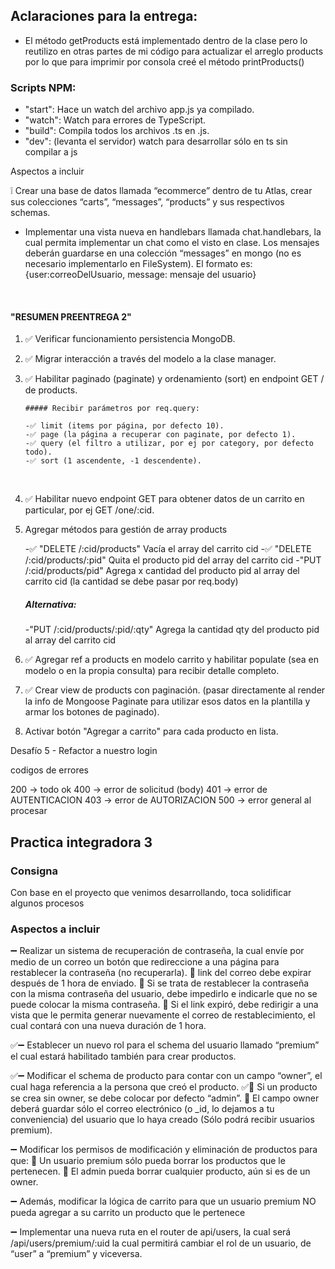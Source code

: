 ## Aclaraciones para la entrega:

- El método getProducts está implementado dentro de la clase pero lo reutilizo en otras partes de mi código para actualizar el arreglo products por lo que para imprimir por consola creé el método printProducts()

### Scripts NPM:

- "start": Hace un watch del archivo app.js ya compilado.
- "watch": Watch para errores de TypeScript.
- "build": Compila todos los archivos .ts en .js.
- "dev": (levanta el servidor) watch para desarrollar sólo en ts sin compilar a js

Aspectos a incluir

❕ Crear una base de datos llamada “ecommerce” dentro de tu Atlas, crear sus colecciones “carts”, “messages”, “products” y sus respectivos schemas.

- Implementar una vista nueva en handlebars llamada chat.handlebars, la cual permita implementar un chat como el visto en clase. Los mensajes deberán guardarse en una colección “messages” en mongo (no es necesario implementarlo en FileSystem). El formato es: {user:correoDelUsuario, message: mensaje del usuario}

<br>

#### "RESUMEN PREENTREGA 2"

1.  ✅ Verificar funcionamiento persistencia MongoDB.
    <br>
2.  ✅ Migrar interacción a través del modelo a la clase manager.
    <br>
3.  ✅ Habilitar paginado (paginate) y ordenamiento (sort) en endpoint GET / de products.

        ##### Recibir parámetros por req.query:

        -✅ limit (items por página, por defecto 10).
        -✅ page (la página a recuperar con paginate, por defecto 1).
        -✅ query (el filtro a utilizar, por ej por category, por defecto todo).
        -✅ sort (1 ascendente, -1 descendente).

    <br>

4.  ✅ Habilitar nuevo endpoint GET para obtener datos de un carrito en particular, por ej GET /one/:cid.
    <br>
5.  Agregar métodos para gestión de array products

    -✅ "DELETE /:cid/products" Vacía el array del carrito cid
    -✅ "DELETE /:cid/products/:pid" Quita el producto pid del array del carrito cid
    -"PUT /:cid/products/pid" Agrega x cantidad del producto pid al array del carrito cid (la cantidad se debe pasar por req.body)

    ##### Alternativa:

    -"PUT /:cid/products/:pid/:qty" Agrega la cantidad qty del producto pid al array del carrito cid
    <br>

6.  ✅ Agregar ref a products en modelo carrito y habilitar populate (sea en modelo o en la propia consulta) para recibir detalle completo.
    <br>
7.  ✅ Crear view de products con paginación. (pasar directamente al render la info de Mongoose Paginate para utilizar esos datos en la plantilla y armar los botones de paginado).
    <br>
8.  Activar botón "Agregar a carrito" para cada producto en lista.



Desafío 5 - Refactor a nuestro login

codigos de errores

200 -> todo ok
400 -> error de solicitud (body)
401 -> error de AUTENTICACION
403 -> error de AUTORIZACION
500 -> error general al procesar




## Practica integradora 3


### Consigna

Con base en el proyecto que venimos desarrollando, toca solidificar algunos procesos

### Aspectos a incluir

➖ Realizar un sistema de recuperación de contraseña, la cual envíe por medio de un correo un botón que redireccione a una página para restablecer la contraseña (no recuperarla).
    🔹 link del correo debe expirar después de 1 hora de enviado.
    🔹 Si se trata de restablecer la contraseña con la misma contraseña del usuario, debe impedirlo e indicarle que no se puede colocar la misma contraseña.
    🔹 Si el link expiró, debe redirigir a una vista que le permita generar nuevamente el correo de restablecimiento, el cual contará con una nueva duración de 1 hora.


✅➖ Establecer un nuevo rol para el schema del usuario llamado “premium” el cual estará habilitado también para crear productos.

✅➖ Modificar el schema de producto para contar con un campo “owner”, el cual haga referencia a la persona que creó el producto.
    ✅🔹 Si un producto se crea sin owner, se debe colocar por defecto “admin”.
    🔹 El campo owner deberá guardar sólo el correo electrónico (o _id, lo dejamos a tu conveniencia) del usuario que lo haya creado (Sólo podrá recibir usuarios premium).

➖ Modificar los permisos de modificación y eliminación de productos para que:
    🔹 Un usuario premium sólo pueda borrar los productos que le pertenecen.
    🔹 El admin pueda borrar cualquier producto, aún si es de un owner.

➖ Además, modificar la lógica de carrito para que un usuario premium NO pueda agregar a su carrito un producto que le pertenece

➖ Implementar una nueva ruta en el router de api/users, la cual será /api/users/premium/:uid  la cual permitirá cambiar el rol de un usuario, de “user” a “premium” y viceversa.

